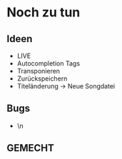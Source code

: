 # Noch zu tun



## Ideen

* LIVE
* Autocompletion Tags
* Transponieren
* Zurückspeichern
* Titeländerung -> Neue Songdatei

## Bugs

* \n

## GEMECHT